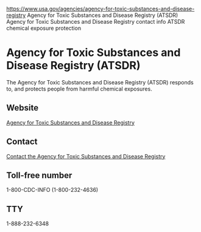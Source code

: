 

https://www.usa.gov/agencies/agency-for-toxic-substances-and-disease-registry
Agency for Toxic Substances and Disease Registry (ATSDR)
Agency for Toxic Substances and Disease Registry contact info
ATSDR chemical exposure protection

# Agency for Toxic Substances and Disease Registry (ATSDR)

The Agency for Toxic Substances and Disease Registry (ATSDR) responds to, and protects people from harmful chemical exposures.

## Website

[Agency for Toxic Substances and Disease Registry](https://www.atsdr.cdc.gov/)

## Contact

[Contact the Agency for Toxic Substances and Disease Registry](https://www.atsdr.cdc.gov/contacts.html)

## Toll-free number

1-800-CDC-INFO (1-800-232-4636)

## TTY

1-888-232-6348

